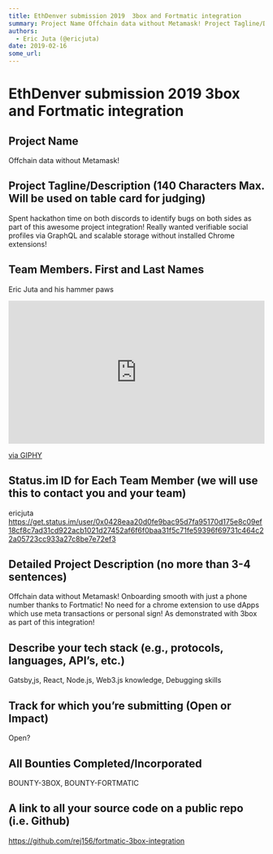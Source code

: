 ```yaml
---
title: EthDenver submission 2019  3box and Fortmatic integration
summary: Project Name Offchain data without Metamask! Project Tagline/Description (140 Characters Max. Will be used on table card for judging) Spent hackathon time on both discords to identify bugs on both sides as part of this awesome project integration! Really wanted verifiable social profiles via GraphQL and scalable storage without installed Chrome extensions! Team Members. First and Last Names Eric Juta and his hammer paws Status.im ID for Each Team Member (we will use this to contact you and your
authors:
  - Eric Juta (@ericjuta)
date: 2019-02-16
some_url: 
---
```


# EthDenver submission 2019  3box and Fortmatic integration



## Project Name

Offchain data without Metamask!

## Project Tagline/Description (140 Characters Max. Will be used on table card for judging)

Spent hackathon time on both discords to identify bugs on both sides as part of this awesome project integration!
Really wanted verifiable social profiles via GraphQL and scalable storage without installed Chrome extensions!

## Team Members. First and Last Names
Eric Juta and his hammer paws

<div style="width:100%;height:0;padding-bottom:56%;position:relative;"><iframe src="https://giphy.com/embed/Cx6ZgpaKHXcMo" width="100%" height="100%" style="position:absolute" frameBorder="0" class="giphy-embed" allowFullScreen></iframe></div><p><a href="https://giphy.com/gifs/Cx6ZgpaKHXcMo">via GIPHY</a></p>


## Status.im ID for Each Team Member (we will use this to contact you and your team)

ericjuta
https://get.status.im/user/0x0428eaa20d0fe9bac95d7fa95170d175e8c09ef18cf8c7ad31cd922acb1021d27452af6f6f0baa31f5c71fe59396f69731c464c22a05723cc933a27c8be7e72ef3

## Detailed Project Description (no more than 3-4 sentences)

Offchain data without Metamask! Onboarding smooth with just a phone number thanks to Fortmatic!
No need for a chrome extension to use dApps which use meta transactions or personal sign!
As demonstrated with 3box as part of this integration!

## Describe your tech stack (e.g., protocols, languages, API’s, etc.)

Gatsby,js, React, Node.js, Web3.js knowledge, Debugging skills

## Track for which you’re submitting (Open or Impact)

Open?

## All Bounties Completed/Incorporated

BOUNTY-3BOX, BOUNTY-FORTMATIC

## A link to all your source code on a public repo (i.e. Github)

https://github.com/rej156/fortmatic-3box-integration



